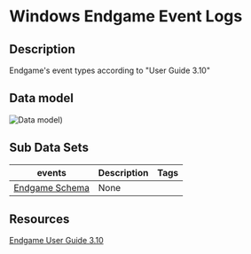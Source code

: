 # Windows Endgame Event Logs

## Description
Endgame's event types according to "User Guide 3.10"

## Data model
![Data model](/resources/images/EndgameDataModel.png|width=900))

## Sub Data Sets
|events|Description|Tags|
|---|---|---|
|[Endgame Schema](events/README.md)|None||

## Resources
[Endgame User Guide 3.10](None)